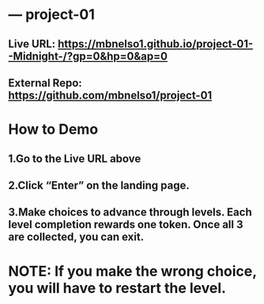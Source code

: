 # <Project Title> — project-01

## **Live URL:** https://mbnelso1.github.io/project-01--Midnight-/?gp=0&hp=0&ap=0
## **External Repo:** https://github.com/mbnelso1/project-01


# How to Demo 
## 1.Go to the Live URL above 
## 2.Click “Enter” on the landing page.
## 3.Make choices to advance through levels. Each level completion rewards one token. Once all 3 are collected, you can exit.

# NOTE: If you make the wrong choice, you will have to restart the level.

